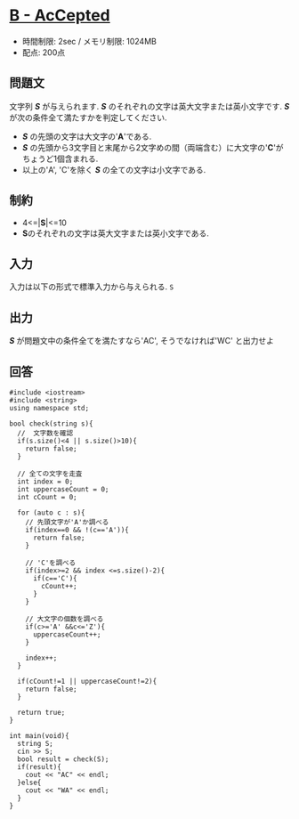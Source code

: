 # [B - AcCepted](https://abc104.contest.atcoder.jp/tasks/abc104_b)
* 時間制限: 2sec / メモリ制限: 1024MB
* 配点: 200点

## 問題文
文字列 ***S*** が与えられます. ***S*** のそれぞれの文字は英大文字または英小文字です. ***S*** が次の条件全て満たすかを判定してください.

* ***S*** の先頭の文字は大文字の'**A**'である.
* ***S*** の先頭から3文字目と末尾から2文字めの間（両端含む）に大文字の'**C**'がちょうど1個含まれる.
* 以上の'A', 'C'を除く ***S*** の全ての文字は小文字である.

## 制約
* 4<=|**S**|<=10
* **S**のそれぞれの文字は英大文字または英小文字である.

## 入力
入力は以下の形式で標準入力から与えられる.
`S`

## 出力
***S*** が問題文中の条件全てを満たすなら'AC', そうでなければ'WC' と出力せよ

## 回答
```
#include <iostream>
#include <string>
using namespace std;

bool check(string s){
  //  文字数を確認
  if(s.size()<4 || s.size()>10){
    return false;
  }
  
  // 全ての文字を走査
  int index = 0;
  int uppercaseCount = 0;
  int cCount = 0;

  for (auto c : s){
    // 先頭文字が'A'か調べる
    if(index==0 && !(c=='A')){
      return false;
    }

    // 'C'を調べる
    if(index>=2 && index <=s.size()-2){
      if(c=='C'){
        cCount++;
      }
    }

    // 大文字の個数を調べる
    if(c>='A' &&c<='Z'){
      uppercaseCount++;
    }

    index++;
  }

  if(cCount!=1 || uppercaseCount!=2){
    return false;
  }

  return true;
}

int main(void){
  string S;
  cin >> S;
  bool result = check(S);
  if(result){
    cout << "AC" << endl;
  }else{
    cout << "WA" << endl;
  }
}

```
